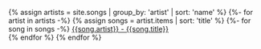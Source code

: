 {% assign artists = site.songs | group_by: 'artist' | sort: 'name' %} 
{%- for artist in artists -%} 
{% assign songs = artist.items | sort: 'title' %} 
{%- for song in songs -%}
<a href="{{song.url}}">{{song.artist}} - {{song.title}}</a><br />
{% endfor %} {% endfor %}

